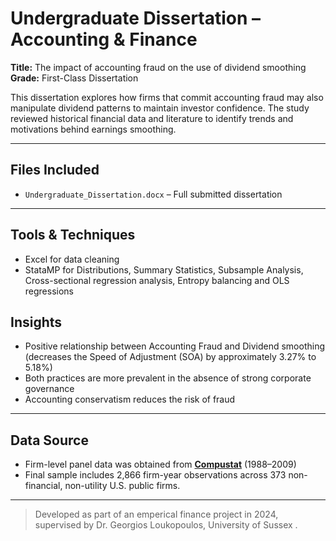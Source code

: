 # Undergraduate Dissertation – Accounting & Finance

**Title:** The impact of accounting fraud on the use of dividend smoothing  
**Grade:** First-Class Dissertation

This dissertation explores how firms that commit accounting fraud may also manipulate dividend patterns to maintain investor confidence. The study reviewed historical financial data and literature to identify trends and motivations behind earnings smoothing.

---

## Files Included

- `Undergraduate_Dissertation.docx` – Full submitted dissertation

---

## Tools & Techniques

- Excel for data cleaning
- StataMP for Distributions, Summary Statistics, Subsample Analysis, Cross-sectional regression analysis, Entropy balancing and OLS regressions

## Insights

- Positive relationship between Accounting Fraud and Dividend smoothing (decreases the Speed of Adjustment (SOA) by approximately 3.27% to 5.18%)
- Both practices are more prevalent in the absence of strong corporate governance
- Accounting conservatism reduces the risk of fraud

---

## Data Source

- Firm-level panel data was obtained from [**Compustat**](https://www.spglobal.com/marketintelligence/en/solutions/compustat-financial-and-market-data) (1988–2009)
- Final sample includes 2,866 firm-year observations across 373 non-financial, non-utility U.S. public firms.

---

> Developed as part of an emperical finance project in 2024, supervised by Dr. Georgios Loukopoulos, University of Sussex
.

